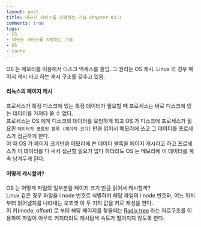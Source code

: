 ```yaml
---
layout: post
title: 대규모 서비스를 지탱하는 기술 chapter 03-1
comments: true
tags:
- CS
- 대규모 서비스를 지탱하는 기술
- OS
- cache
---
```


OS 는 메모리를 이용해서 디스크 액세스를 줄임. 그 원리는 OS 캐시. Linux 의 경우  페이지 캐시 라고 하는 캐시 구조를 갖추고 있음.

#### 리눅스의 페이지 캐시
프로세스가 특정 디스크에 있는 특정 데이터가 필요할 때 프로세스는 바로 디스크에 있는 데이터를 가져다 쓸  수 없다. <br/>프로세스는 OS 에게 디스크의 데이터를 요청하게 되고 OS 가 디스크에 프로세스가 필요한 `데이터가 포함된 블록 (페이지 크기)` 만큼 읽어서 메모리에 쓰고 그 데이터를 프로세스가 접근하게 한다. <br/>
이 때 OS 가 페이지 크기만큼 메모리에 쓴 데이터 블록을 페이지 캐시라고 하고 프로세스가 이 데이터를 다 써서 접근할 필요가 없다 하더라도 OS 는 메모리에 이 데이터를 계속 남겨두게 된다.

#### 어떻게 캐시할까?

OS 는 어떻게 파일의 일부분을 페이지 크기 만큼 읽어서 캐시할까? <br/>
Linux 같은 경우 파일을 i node 번호로 식별하며 해당 파일의 i node 번호와, 어느 위치부터 읽어낼지를 나타내는 오프셋 이 두 가지 값을 키로 캐싱을 한다. <br/>
이 키(inode, offset) 로 부터 해당 페이지를 찾을때는 [Radix tree](http://jake.dothome.co.kr/radix-tree/) 라는 자료구조를 이용하여 파일이 아무리 커지더라도 캐시탐색 속도가 떨어지지 않도록 한다.
 
